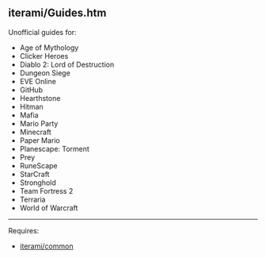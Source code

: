 iterami/Guides.htm
------------------

Unofficial guides for:
* Age of Mythology
* Clicker Heroes
* Diablo 2: Lord of Destruction
* Dungeon Siege
* EVE Online
* GitHub
* Hearthstone
* Hitman
* Mafia
* Mario Party
* Minecraft
* Paper Mario
* Planescape: Torment
* Prey
* RuneScape
* StarCraft
* Stronghold
* Team Fortress 2
* Terraria
* World of Warcraft

---

Requires:
* [iterami/common](https://github.com/iterami/common)
